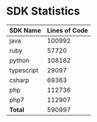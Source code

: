 # SDK Statistics

| SDK Name | Lines of Code |
| -------- | ------------- |
| java | 100992 |
| ruby | 57720 |
| python | 108182 |
| typescript | 29097 |
| csharp | 69363 |
| php | 112736 |
| php7 | 112907 |
| **Total** | 590997 |
